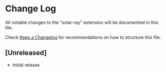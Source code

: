 # Change Log

All notable changes to the "solar-ray" extension will be documented in this file.

Check [Keep a Changelog](http://keepachangelog.com/) for recommendations on how to structure this file.

## [Unreleased]

- Initial release
